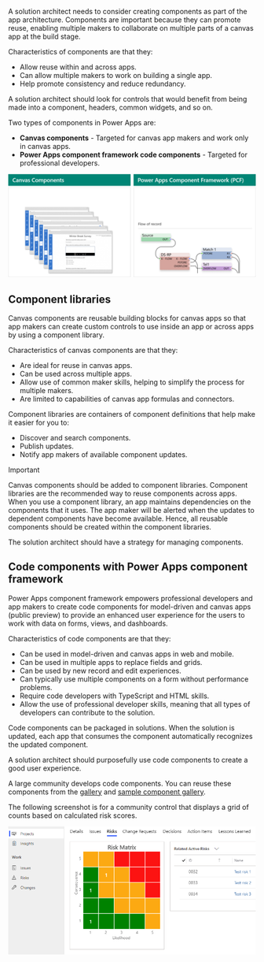 A solution architect needs to consider creating components as part of the app architecture. Components are important because they can promote reuse, enabling multiple makers to collaborate on multiple parts of a canvas app at the build stage.

Characteristics of components are that they:

- Allow reuse within and across apps.
- Can allow multiple makers to work on building a single app.
- Help promote consistency and reduce redundancy.

A solution architect should look for controls that would benefit from being made into a component, headers, common widgets, and so on.

Two types of components in Power Apps are:

- **Canvas components** - Targeted for canvas app makers and work only in canvas apps.
- **Power Apps component framework code components** - Targeted for professional developers.

![Diagram showing the Power Apps components.](../media/4-components.png)

## Component libraries

Canvas components are reusable building blocks for canvas apps so that app makers can create custom controls to use inside an app or across apps by using a component library. 

Characteristics of canvas components are that they:

- Are ideal for reuse in canvas apps.
- Can be used across multiple apps.
- Allow use of common maker skills, helping to simplify the process for multiple makers.
- Are limited to capabilities of canvas app formulas and connectors.

Component libraries are containers of component definitions that help make it easier for you to:

- Discover and search components.
- Publish updates.
- Notify app makers of available component updates.

> [!IMPORTANT]
> Canvas components should be added to component libraries. Component libraries are the recommended way to reuse components across apps. When you use a component library, an app maintains dependencies on the components that it uses. The app maker will be alerted when the updates to dependent components have become available. Hence, all reusable components should be created within the component libraries.

The solution architect should have a strategy for managing components.

## Code components with Power Apps component framework

Power Apps component framework empowers professional developers and app makers to create code components for model-driven and canvas apps (public preview) to provide an enhanced user experience for the users to work with data on forms, views, and dashboards.

Characteristics of code components are that they:

- Can be used in model-driven and canvas apps in web and mobile.
- Can be used in multiple apps to replace fields and grids.
- Can be used by new record and edit experiences.
- Can typically use multiple components on a form without performance problems.
- Require code developers with TypeScript and HTML skills.
- Allow the use of professional developer skills, meaning that all types of developers can contribute to the solution.

Code components can be packaged in solutions. When the solution is updated, each app that consumes the component automatically recognizes the updated component.

A solution architect should purposefully use code components to create a good user experience.

A large community develops code components. You can reuse these components from the [gallery](https://pcf.gallery/) and [sample component gallery](https://powerusers.microsoft.com/t5/Canvas-Apps-Components-Samples/bd-p/ComponentsGallery).

The following screenshot is for a community control that displays a grid of counts based on calculated risk scores.

![Screenshot showing the risk matrix component.](../media/4-riskmatrix.png)
